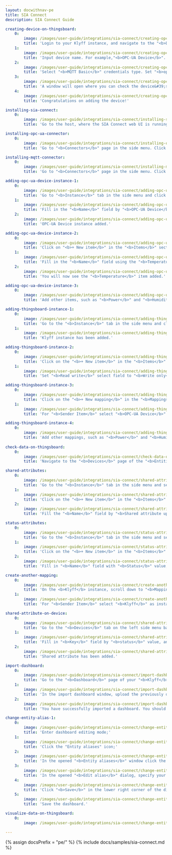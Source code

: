 ```yaml
---
layout: docwithnav-pe
title: SIA Connect
description: SIA Connect Guide

creating-device-on-thingsboard:
    0:
        image: /images/user-guide/integrations/sia-connect/creating-opc-ua-device-1-paas.png
        title: 'Login to your Klyff instance, and navigate to the "<b>Devices</b>" page of the "<b>Entities</b>" section. By default, will be redirected to the "<b>All</b>" device group. Click on the "<b>plus</b>" icon in the top right corner of the table and then select "<b>Add new device</b>" from drop-down menu;'
    1:
        image: /images/user-guide/integrations/sia-connect/creating-opc-ua-device-2-paas.png
        title: 'Input device name. For example,"<b>OPC-UA Device</b>". Use the default device profile. Now, click the "<b>Credentials</b>" button;'
    2:
        image: /images/user-guide/integrations/sia-connect/creating-opc-ua-device-3-paas.png
        title: 'Select "<b>MQTT Basic</b>" credentials type. Set "<b>opcua_device</b>" as a client ID, "<b>sia_connect</b>" as a user name and use your own password. Click "<b>Add</b>";'
    3:
        image: /images/user-guide/integrations/sia-connect/creating-opc-ua-device-4-paas.png
        title: 'A window will open where you can check the device&#39;s connection to Klyff. Close this window by clicking "<b>Close</b>" button;'
    4:
        image: /images/user-guide/integrations/sia-connect/creating-opc-ua-device-5-paas.png
        title: 'Congratulations on adding the device!'

installing-sia-connect:
    0:
        image: /images/user-guide/integrations/sia-connect/installing-sia-connect-1-paas.png
        title: 'Go to the host, where the SIA Connect web UI is running.'

installing-opc-ua-connector:
    0:
        image: /images/user-guide/integrations/sia-connect/installing-opc-ua-connector-1-paas.png
        title: 'Go to "<b>Connectors</b>" page in the side menu. Click on "<b>Search for Connector to download & install</b>" input field, and start typing the connector name - "<b>OPC-UA</b>". Find "<b>OPC-UA Client</b>", and download it by clicking the appropriate button. <b>OPC-UA</b> connector installed.'

installing-mqtt-connector:
    0:
        image: /images/user-guide/integrations/sia-connect/installing-mqtt-connector-1-paas.png
        title: 'Go to "<b>Connectors</b>" page in the side menu. Click on "<b>Search for Connector to download & install</b>" input field and type "<b>MQTT</b>". Find "<b>MQTT</b>", and download it by clicking the appropriate button. <b>MQTT</b> connector installed.'

adding-opc-ua-device-instance-1:
    0:
        image: /images/user-guide/integrations/sia-connect/adding-opc-ua-device-instance-1-paas.png
        title: 'Go to "<b>Instance</b>" tab in the side menu and click "<b>+ Add new instance</b>" button;'
    1:
        image: /images/user-guide/integrations/sia-connect/adding-opc-ua-device-instance-2-paas.png
        title: 'Fill in the "<b>Name</b>" field by "<b>OPC-UA Device</b>" value, and "<b>“Address</b>" field by "<b>opc.tcp://127.0.0.1:4840/freeopcua/server/</b>" value. Also, don’t forget to disable security settings. Then, click the "<b>Save instance</b>" button;'
    2:
        image: /images/user-guide/integrations/sia-connect/adding-opc-ua-device-instance-3-paas.png
        title: 'OPC-UA Device instance added.'

adding-opc-ua-device-instance-2:
    0:
        image: /images/user-guide/integrations/sia-connect/adding-opc-ua-device-instance-4-paas.png
        title: 'Click on "<b>+ New item</b>" in the "<b>Items</b>" section;'
    1:
        image: /images/user-guide/integrations/sia-connect/adding-opc-ua-device-instance-5-paas.png
        title: 'Fill in the "<b>Name</b>" field using the "<b>Temperature</b>" value, set the "<b>Read write</b>" field to "<b>Read only</b>" option, and fill in the "<b>Identifier</b>" field by "<b>ns=2;i=13</b>" value. Then, click the "<b>Save item</b>" button;'
    2:
        image: /images/user-guide/integrations/sia-connect/adding-opc-ua-device-instance-6-paas.png
        title: 'You will now see the "<b>Temperature</b>" item added.'

adding-opc-ua-device-instance-3:
    0:
        image: /images/user-guide/integrations/sia-connect/adding-opc-ua-device-instance-7-paas.png
        title: 'Add other items, such as "<b>Power</b>" and "<b>Humidity</b>".'

adding-thingsboard-instance-1:
    0:
        image: /images/user-guide/integrations/sia-connect/adding-thingsboard-instance-1-paas.png
        title: 'Go to the "<b>Instance</b>" tab in the side menu and click "<b>+ Add new instance</b>" button. Fill in the input fields "<b>Name</b>", "<b>Address</b>", "<b>Port</b>", "<b>Username</b>", "<b>Device id</b>", "<b>Password</b>" with the values shown in the screenshot below. Click "<b>Save instance</b>" button;'
    1:
        image: /images/user-guide/integrations/sia-connect/adding-thingsboard-instance-2-paas.png
        title: 'Klyff instance has been added.'

adding-thingsboard-instance-2:
    0:
        image: /images/user-guide/integrations/sia-connect/adding-thingsboard-instance-3-paas.png
        title: 'Click on the "<b>+ New item</b>" in the "<b>Items</b>" section;'
    1:
        image: /images/user-guide/integrations/sia-connect/adding-thingsboard-instance-4-paas.png
        title: 'Set "<b>Read write</b>" select field to "<b>Write only</b>" option, fill in "<b>Topic</b>" field by "<b>v1/devices/me/telemetry</b>" value and "<b>Input template</b>" field by "<b>{%ITEM.NAME%: %VALUE%}</b>" value. Click on "<b>Save item</b>" button. Publish data item has been added.'

adding-thingsboard-instance-3:
    0:
        image: /images/user-guide/integrations/sia-connect/adding-thingsboard-instance-5-paas.png
        title: 'Click on the "<b>+ New mapping</b>" in the "<b>Mappings on Klyff</b>" section;'
    1:
        image: /images/user-guide/integrations/sia-connect/adding-thingsboard-instance-6-paas.png
        title: 'For "<b>Sender Item</b>" select "<b>OPC-UA Device</b>" as instance and "<b>Temperature</b>" as "<b>Item</b>". For "<b>Receiver item</b>" select "<b>Klyff</b>" as "<b>Instance</b>" and "<b>Publish data</b>" as "<b>Item</b>". Click on "<b>Save mapping</b>" button. Mapping has been added.'

adding-thingsboard-instance-4:
    0:
        image: /images/user-guide/integrations/sia-connect/adding-thingsboard-instance-7-paas.png
        title: 'Add other mappings, such as "<b>Power</b>" and "<b>Humidity</b>".'
  
check-data-on-thingsboard:
    0:
        image: /images/user-guide/integrations/sia-connect/check-data-on-thingsboard-1-paas.png
        title: 'Navigate to the "<b>Devices</b>" page of the "<b>Entities</b>" section of your <b>Klyff</b> instance, and click on the OPC-UA Device row in the table to open device details. Navigate to the "<b>Latest telemetry</b>" tab. You must see incoming data.'

shared-attributes:
    0:
        image: /images/user-guide/integrations/sia-connect/shared-attributes-1-paas.png
        title: 'Go to the "<b>Instance</b>" tab in the side menu and select "<b>Klyff</b>";'
    1:
        image: /images/user-guide/integrations/sia-connect/shared-attributes-2-paas.png
        title: 'Click on the "<b>+ New item</b>" in the "<b>Items</b>" section;'
    2:
        image: /images/user-guide/integrations/sia-connect/shared-attributes-3-paas.png
        title: 'Fill the "<b>Name</b>" field by "<b>Shared attribute update</b>" value, set "<b>Read write</b>" select field to "<b>Read only</b>" option, and fill in "<b>Topic</b>" field by "<b>v1/devices/me/attributes</b>" value. Click on "<b>Save item</b>" button. Item has been added.'

status-attributes:
    0:
        image: /images/user-guide/integrations/sia-connect/status-attributes-1-paas.png
        title: 'Go to the "<b>Instance</b>" tab in the side menu and select <b>OPC-UA Device</b>;'
    1:
        image: /images/user-guide/integrations/sia-connect/status-attributes-2-paas.png
        title: 'Click on the "<b>+ New item</b>" in the "<b>Items</b>" section;'
    2:
        image: /images/user-guide/integrations/sia-connect/status-attributes-3-paas.png
        title: 'Fill in "<b>Name</b>" field with "<b>Status</b>" value, set "<b>Read write</b>" select field to "<b>Read and Write</b>", fill in "<b>Post-processing (reading)</b>" field by <b>“%VALUE%”</b>, and fill in "<b>Identifier</b>" field by "<b>ns=4;s=Status_s</b>". Click on "<b>Save item</b>" button. Item added.'

create-another-mapping:
    0:
        image: /images/user-guide/integrations/sia-connect/create-another-mapping-1-paas.png
        title: 'On the <b>Klyff</b> instance, scroll down to "<b>Mappings</b>" section and click on "<b>+ New Mapping</b>" button;'
    1:
        image: /images/user-guide/integrations/sia-connect/create-another-mapping-2-paas.png
        title: 'For "<b>Sender Item</b>" select "<b>Klyff</b>" as instance and "<b>Shared attribute update</b>" as "<b>Item</b>". For "<b>Receiver item</b>" select "<b>OPC-UA Device</b>" as instance and "<b>Status</b>" as "<b>Item</b>". Paste "<b>%VALUE.status%</b>" to the "<b>Custom value</b>" field. Click on "<b>Save mapping</b>" button;'

shared-attribute-on-device:
    0:
        image: /images/user-guide/integrations/sia-connect/shared-attribute-on-device-1-paas.png
        title: 'Go to the "<b>Devices</b>" tab on the left side menu bar. Click on "<b>OPC-UA Device</b>", and navigate to the "<b>Attributes</b>" tab. Select "<b>Shared attributes</b>" from dropdown field, and click on "<b>plus</b>" button for create new one;'
    1:
        image: /images/user-guide/integrations/sia-connect/shared-attribute-on-device-2-paas.png
        title: 'Fill in "<b>Key</b>" field by "<b>status</b>" value, and select "<b>Boolean</b>" data type from dropdown field. Then, click on "<b>Add</b>";'
    2:
        image: /images/user-guide/integrations/sia-connect/shared-attribute-on-device-3-paas.png
        title: 'Shared attribute has been added.'

import-dashboard:
    0:
        image: /images/user-guide/integrations/sia-connect/import-dashboard-1-paas.png
        title: 'Go to the "<b>Dashboard</b>" page of your "<b>Klyff</b>" instance. By default, you will be redirected to the "<b>All</b>" device group. Click on the "<b>plus</b>" icon in the top right corner of the table and then select "<b>Import dashboard</b>" from drop-down menu;'
    1:
        image: /images/user-guide/integrations/sia-connect/import-dashboard-2-paas.png
        title: 'In the import dashboard window, upload the previously downloaded dashboard configuration JSON file, and click "<b>Import</b>";'
    2:
        image: /images/user-guide/integrations/sia-connect/import-dashboard-3-paas.png
        title: 'You have successfully imported a dashboard. You should open it.'

change-entity-alias-1:
    0:
        image: /images/user-guide/integrations/sia-connect/change-entity-alias-1-paas.png
        title: 'Enter dashboard editing mode;'
    1:
        image: /images/user-guide/integrations/sia-connect/change-entity-alias-2-paas.png
        title: 'Click the "Entity aliases" icon;'
    2:
        image: /images/user-guide/integrations/sia-connect/change-entity-alias-3-paas.png
        title: 'In the opened "<b>Entity aliases</b>" window click the "<b>Edit alias</b>" icon opposite the "<b>OPC-UA Device</b>" alias;'
    3:
        image: /images/user-guide/integrations/sia-connect/change-entity-alias-4-paas.png
        title: 'In the opened "<b>Edit alias</b>" dialog, specify your <b>OPC-UA Device</b>. A filter type should be "<b>Single entity</b>". Click the "<b>Save</b>" button;'
    4:
        image: /images/user-guide/integrations/sia-connect/change-entity-alias-5-paas.png
        title: 'Click "<b>Save</b>" in the lower right corner of the dialog box;'
    5:
        image: /images/user-guide/integrations/sia-connect/change-entity-alias-6-paas.png
        title: 'Save the dashboard.'

visualize-data-on-thingsboard:
    0:
        image: /images/user-guide/integrations/sia-connect/change-entity-alias-7-paas.png

---
```


{% assign docsPrefix = "pe/" %}
{% include docs/samples/sia-connect.md %}